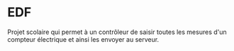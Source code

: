 # EDF
Projet scolaire qui permet à un contrôleur de saisir toutes les mesures d'un compteur électrique et ainsi les envoyer au serveur.

